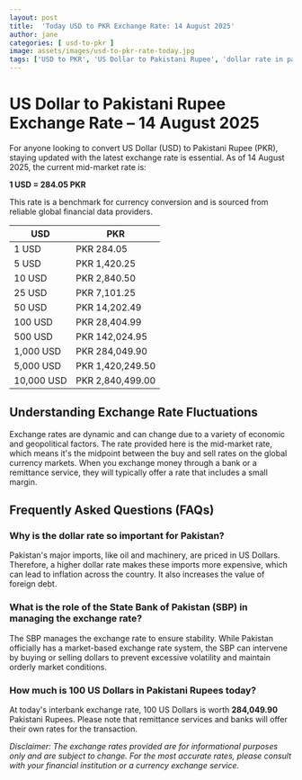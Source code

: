 ```yaml
---
layout: post
title:  'Today USD to PKR Exchange Rate: 14 August 2025'
author: jane
categories: [ usd-to-pkr ]
image: assets/images/usd-to-pkr-rate-today.jpg
tags: ['USD to PKR', 'US Dollar to Pakistani Rupee', 'dollar rate in pakistan', 'today dollar rate open market', 'usa to pakistan dollar rate']
---
```


# US Dollar to Pakistani Rupee Exchange Rate – 14 August 2025

For anyone looking to convert US Dollar (USD) to Pakistani Rupee (PKR), staying updated with the latest exchange rate is essential. As of 14 August 2025, the current mid-market rate is:

**1 USD = 284.05 PKR**

This rate is a benchmark for currency conversion and is sourced from reliable global financial data providers.

| USD | PKR |
| --- | --- |
| 1 USD | PKR 284.05 |
| 5 USD | PKR 1,420.25 |
| 10 USD | PKR 2,840.50 |
| 25 USD | PKR 7,101.25 |
| 50 USD | PKR 14,202.49 |
| 100 USD | PKR 28,404.99 |
| 500 USD | PKR 142,024.95 |
| 1,000 USD | PKR 284,049.90 |
| 5,000 USD | PKR 1,420,249.50 |
| 10,000 USD | PKR 2,840,499.00 |


## Understanding Exchange Rate Fluctuations

Exchange rates are dynamic and can change due to a variety of economic and geopolitical factors. The rate provided here is the mid-market rate, which means it's the midpoint between the buy and sell rates on the global currency markets. When you exchange money through a bank or a remittance service, they will typically offer a rate that includes a small margin.

## Frequently Asked Questions (FAQs)

### Why is the dollar rate so important for Pakistan?

Pakistan's major imports, like oil and machinery, are priced in US Dollars. Therefore, a higher dollar rate makes these imports more expensive, which can lead to inflation across the country. It also increases the value of foreign debt.

### What is the role of the State Bank of Pakistan (SBP) in managing the exchange rate?

The SBP manages the exchange rate to ensure stability. While Pakistan officially has a market-based exchange rate system, the SBP can intervene by buying or selling dollars to prevent excessive volatility and maintain orderly market conditions.

### How much is 100 US Dollars in Pakistani Rupees today?

At today's interbank exchange rate, 100 US Dollars is worth **284,049.90** Pakistani Rupees. Please note that remittance services and banks will offer their own rates for the transaction.



*Disclaimer: The exchange rates provided are for informational purposes only and are subject to change. For the most accurate rates, please consult with your financial institution or a currency exchange service.*
